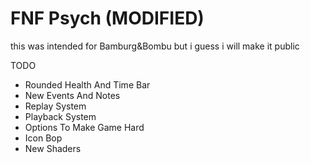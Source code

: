 # FNF Psych (MODIFIED)
this was intended for Bamburg&Bombu but i guess i will make it public

TODO

* Rounded Health And Time Bar
* New Events And Notes
* Replay System
* Playback System
* Options To Make Game Hard
* Icon Bop
* New Shaders
